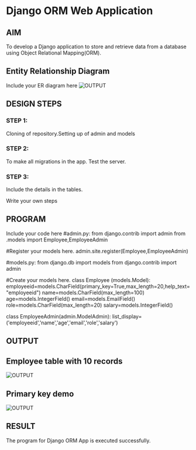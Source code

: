 # Django ORM Web Application

## AIM
To develop a Django application to store and retrieve data from a database using Object Relational Mapping(ORM).

## Entity Relationship Diagram

Include your ER diagram here
![OUTPUT](image/er.png)

## DESIGN STEPS

### STEP 1:
Cloning of repository.Setting up of admin and models
### STEP 2:
To make all migrations in the app. Test the server.
### STEP 3:
Include the details in the tables.

Write your own steps

## PROGRAM

Include your code here
#admin.py:
from django.contrib import admin
from .models import Employee,EmployeeAdmin

#Register your models here.
admin.site.register(Employee,EmployeeAdmin)

#models.py:
from django.db import models
from django.contrib import admin

#Create your models here.
class Employee (models.Model):
    employeeid=models.CharField(primary_key=True,max_length=20,help_text="employeeid")
    name=models.CharField(max_length=100)
    age=models.IntegerField()
    email=models.EmailField()
    role=models.CharField(max_length=20)
    salary=models.IntegerField()

class EmployeeAdmin(admin.ModelAdmin):
    list_display=('employeeid','name','age','email','role','salary')


## OUTPUT

## Employee table with 10 records
![OUTPUT](image/ad.png)

## Primary key demo
![OUTPUT](image/primarykey.png)

## RESULT
The program for Django ORM App is executed successfully.
